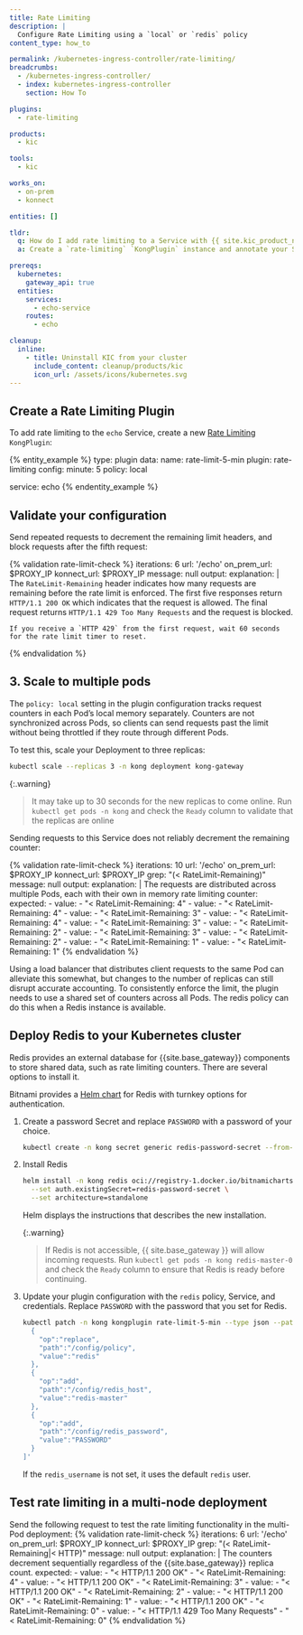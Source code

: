 ```yaml
---
title: Rate Limiting
description: |
  Configure Rate Limiting using a `local` or `redis` policy
content_type: how_to

permalink: /kubernetes-ingress-controller/rate-limiting/
breadcrumbs:
  - /kubernetes-ingress-controller/
  - index: kubernetes-ingress-controller
    section: How To

plugins:
  - rate-limiting

products:
  - kic

tools:
  - kic

works_on:
  - on-prem
  - konnect

entities: []

tldr:
  q: How do I add rate limiting to a Service with {{ site.kic_product_name }}?
  a: Create a `rate-limiting` `KongPlugin` instance and annotate your Service with the `konghq.com/plugins` annotation.

prereqs:
  kubernetes:
    gateway_api: true
  entities:
    services:
      - echo-service
    routes:
      - echo

cleanup:
  inline:
    - title: Uninstall KIC from your cluster
      include_content: cleanup/products/kic
      icon_url: /assets/icons/kubernetes.svg
---
```


## Create a Rate Limiting Plugin

To add rate limiting to the `echo` Service, create a new [Rate Limiting](/plugins/rate-limiting/) `KongPlugin`:

{% entity_example %}
type: plugin
data:
  name: rate-limit-5-min
  plugin: rate-limiting
  config:
    minute: 5
    policy: local

  service: echo
{% endentity_example %}

## Validate your configuration

Send repeated requests to decrement the remaining limit headers, and block requests after the fifth request:

{% validation rate-limit-check %}
iterations: 6
url: '/echo'
on_prem_url: $PROXY_IP
konnect_url: $PROXY_IP
message: null
output:
  explanation: |
    The `RateLimit-Remaining` header indicates how many requests are remaining before the rate limit is enforced.  The first five responses return `HTTP/1.1 200 OK` which indicates that the request is allowed. The final request returns `HTTP/1.1 429 Too Many Requests` and the request is blocked.

    If you receive a `HTTP 429` from the first request, wait 60 seconds for the rate limit timer to reset.
{% endvalidation %}

## 3. Scale to multiple pods

The `policy: local` setting in the plugin configuration tracks request counters in each Pod’s local memory separately. Counters are not synchronized across Pods, so clients can send requests past the limit without being throttled if they route through different Pods.

To test this, scale your Deployment to three replicas:

```bash
kubectl scale --replicas 3 -n kong deployment kong-gateway
```

{:.warning}
> It may take up to 30 seconds for the new replicas to come online. Run `kubectl get pods -n kong` and check the `Ready` column to validate that the replicas are online

Sending requests to this Service does not reliably decrement the remaining counter:

{% validation rate-limit-check %}
iterations: 10
url: '/echo'
on_prem_url: $PROXY_IP
konnect_url: $PROXY_IP
grep: "(< RateLimit-Remaining)"
message: null
output:
  explanation: |
    The requests are distributed across multiple Pods, each with their own in memory rate limiting counter:
  expected:
    - value:
      - "< RateLimit-Remaining: 4"
    - value:
      - "< RateLimit-Remaining: 4"
    - value:
      - "< RateLimit-Remaining: 3"
    - value:
      - "< RateLimit-Remaining: 4"
    - value:
      - "< RateLimit-Remaining: 3"
    - value:
      - "< RateLimit-Remaining: 2"
    - value:
      - "< RateLimit-Remaining: 3"
    - value:
      - "< RateLimit-Remaining: 2"
    - value:
      - "< RateLimit-Remaining: 1"
    - value:
      - "< RateLimit-Remaining: 1"
{% endvalidation %}

Using a load balancer that distributes client requests to the same Pod can alleviate this somewhat, but changes to the number of replicas can still disrupt accurate accounting. To consistently enforce the limit, the plugin needs to use a shared set of counters across all Pods. The redis policy can do this when a Redis instance is available.

## Deploy Redis to your Kubernetes cluster

Redis provides an external database for {{site.base_gateway}} components to store shared data, such as rate limiting counters. There are several options to install it.

Bitnami provides a [Helm chart](https://github.com/bitnami/charts/tree/main/bitnami/redis) for Redis with turnkey options for authentication.

1.  Create a password Secret and replace `PASSWORD` with a password of your choice.

    ```bash
    kubectl create -n kong secret generic redis-password-secret --from-literal=redis-password=PASSWORD
    ```

1. Install Redis

    ```bash
    helm install -n kong redis oci://registry-1.docker.io/bitnamicharts/redis \
      --set auth.existingSecret=redis-password-secret \
      --set architecture=standalone
    ```

    Helm displays the instructions that describes the new installation.

    {:.warning}
    > If Redis is not accessible, {{ site.base_gateway }} will allow incoming requests. Run `kubectl get pods -n kong redis-master-0` and check the `Ready` column to ensure that Redis is ready before continuing.

1. Update your plugin configuration with the `redis` policy, Service, and credentials. Replace `PASSWORD` with the password that you set for Redis.

    ```bash
    kubectl patch -n kong kongplugin rate-limit-5-min --type json --patch '[
      {
        "op":"replace",
        "path":"/config/policy",
        "value":"redis"
      },
      {
        "op":"add",
        "path":"/config/redis_host",
        "value":"redis-master"
      },
      {
        "op":"add",
        "path":"/config/redis_password",
        "value":"PASSWORD"
      }
    ]'
    ```

    If the `redis_username` is not set, it uses the default `redis` user.

## Test rate limiting in a multi-node deployment

Send the following request to test the rate limiting functionality in the multi-Pod deployment:
{% validation rate-limit-check %}
iterations: 6
url: '/echo'
on_prem_url: $PROXY_IP
konnect_url: $PROXY_IP
grep: "(< RateLimit-Remaining|< HTTP)"
message: null
output:
  explanation: |
    The counters decrement sequentially regardless of the {{site.base_gateway}} replica count.
  expected:
    - value:
      - "< HTTP/1.1 200 OK"
      - "< RateLimit-Remaining: 4"
    - value:
      - "< HTTP/1.1 200 OK"
      - "< RateLimit-Remaining: 3"
    - value:
      - "< HTTP/1.1 200 OK"
      - "< RateLimit-Remaining: 2"
    - value:
      - "< HTTP/1.1 200 OK"
      - "< RateLimit-Remaining: 1"
    - value:
      - "< HTTP/1.1 200 OK"
      - "< RateLimit-Remaining: 0"
    - value:
      - "< HTTP/1.1 429 Too Many Requests"
      - "< RateLimit-Remaining: 0"
{% endvalidation %}